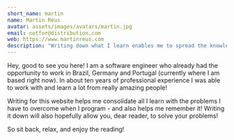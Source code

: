 ```yaml
---
short_name: martin
name: Martin Reus
avatar: assets/images/avatars/martin.jpg
email: notfor@distribution.com
web: https://www.martinreus.com
description: "Writing down what I learn enables me to spread the knowledge - and quite honestly, makes me not forget everything :)"
---
```


Hey, good to see you here! I am a software engineer who already had the opportunity to work in Brazil, Germany and Portugal (currently where I am based right now). In about ten years of professional experience I was able to work with and learn a lot from really amazing people!

Writing for this website helps me consolidate all I learn with the problems I have to overcome when I program - and also helps me remember it! Writing it down will also hopefully allow you, dear reader, to solve your problems!

So sit back, relax, and enjoy the reading!
